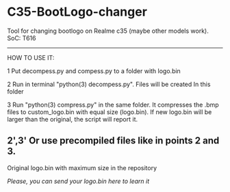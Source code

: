 # C35-BootLogo-changer
Tool for changing bootlogo on Realme c35 (maybe other models work). SoC: T616

--------------

HOW TO USE IT:

1 Put decompess.py and compess.py to a folder with logo.bin

2 Run in terminal "python(3) decompess.py". Files will be created In this folder

3 Run "python(3) compress.py" in the same folder. It compresses the .bmp files to custom_logo.bin with equal size (logo.bin). If new logo.bin will be larger than the original, the script will report it. 

2',3' Or use precompiled files like in points 2 and 3.
---------------
Original logo.bin with maximum size in the repository



_Please, you can send your logo.bin here to learn it_
